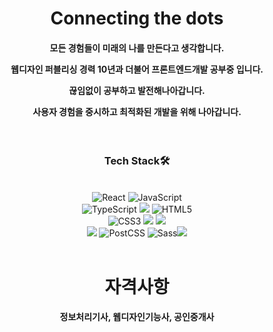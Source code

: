 <h1 align="center">
Connecting the dots
</h1>
<h4 align="center">모든 경험들이 미래의 나를 만든다고 생각합니다.<br/>

웹디자인 퍼블리싱 경력 10년과 더불어 프론트엔드개발 공부중 입니다.<br/>

끊임없이 공부하고 발전해나아갑니다.<br/>

사용자 경험을 중시하고 최적화된 개발을 위해 나아갑니다.</h4>
<br/>

<h3 align="center">Tech Stack🛠</h3>
   <br/>
<div align=center> 
   <img src="https://img.shields.io/badge/React-61DAFB?style=for-the-badge&logo=React&logoColor=black" alt="React"/> <img src="https://img.shields.io/badge/JavaScript-F7DF1E?style=for-the-badge&logo=JavaScript&logoColor=black" alt="JavaScript"/> 
  <br/>
   <img src="https://img.shields.io/badge/TypeScript-3178C6?style=for-the-badge&logo=TypeScript&logoColor=white" alt="TypeScript"/> <img src="https://img.shields.io/badge/Tailwind CSS-06B6D4?style=for-the-badge&logo=Tailwind CSS&logoColor=white"/> <img src="https://img.shields.io/badge/HTML5-E34F26?style=for-the-badge&logo=HTML5&logoColor=white" alt="HTML5"/>
  <br/>
   <img src="https://img.shields.io/badge/CSS3-1572B6?style=for-the-badge&logo=CSS3&logoColor=white" alt="CSS3"/> <img src="https://img.shields.io/badge/Git-F05032?style=for-the-badge&logo=Git&logoColor=white"/> <img src="https://img.shields.io/badge/GitHub-181717?style=for-the-badge&logo=GitHub&logoColor=white"/>
  <br/>
  <img src="https://img.shields.io/badge/Next.js-000000?style=for-the-badge&logo=Next.js&logoColor=white"/> <img src="https://img.shields.io/badge/PostCSS-DD3A0A?style=for-the-badge&logo=PostCSS&logoColor=white" alt="PostCSS"/> <img src="https://img.shields.io/badge/Sass-CC6699?style=for-the-badge&logo=Sass&logoColor=white" alt="Sass"/><img src="https://img.shields.io/badge/Adobe%20Photoshop-31A8FF?style=for-the-badge&logo=Adobe%20Photoshop&logoColor=black"/>
  <br/>
  <br/>
  
<h1>자격사항</h1>
<h4 align="center">정보처리기사, 웹디자인기능사, 공인중개사</h4>

</br>
